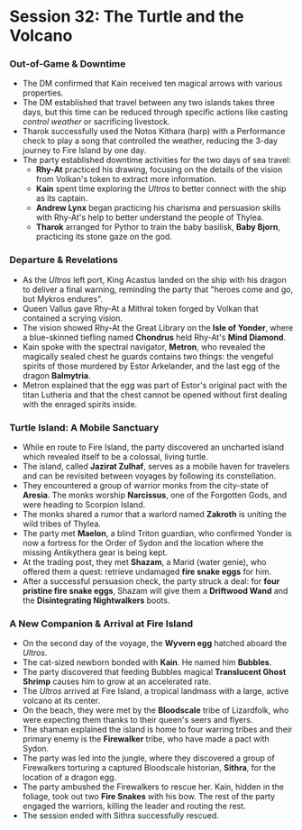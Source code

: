 # Session 32: The Turtle and the Volcano

### **Out-of-Game & Downtime**
* The DM confirmed that Kain received ten magical arrows with various properties.
* The DM established that travel between any two islands takes three days, but this time can be reduced through specific actions like casting *control weather* or sacrificing livestock.
* Tharok successfully used the Notos Kithara (harp) with a Performance check to play a song that controlled the weather, reducing the 3-day journey to Fire Island by one day.
* The party established downtime activities for the two days of sea travel:
    * **Rhy-At** practiced his drawing, focusing on the details of the vision from Volkan's token to extract more information.
    * **Kain** spent time exploring the *Ultros* to better connect with the ship as its captain.
    * **Andrew Lynx** began practicing his charisma and persuasion skills with Rhy-At's help to better understand the people of Thylea.
    * **Tharok** arranged for Pythor to train the baby basilisk, **Baby Bjorn**, practicing its stone gaze on the god.

### **Departure & Revelations**
* As the *Ultros* left port, King Acastus landed on the ship with his dragon to deliver a final warning, reminding the party that "heroes come and go, but Mykros endures".
* Queen Vallus gave Rhy-At a Mithral token forged by Volkan that contained a scrying vision.
* The vision showed Rhy-At the Great Library on the **Isle of Yonder**, where a blue-skinned tiefling named **Chondrus** held Rhy-At's **Mind Diamond**.
* Kain spoke with the spectral navigator, **Metron**, who revealed the magically sealed chest he guards contains two things: the vengeful spirits of those murdered by Estor Arkelander, and the last egg of the dragon **Balmytria**.
* Metron explained that the egg was part of Estor's original pact with the titan Lutheria and that the chest cannot be opened without first dealing with the enraged spirits inside.

### **Turtle Island: A Mobile Sanctuary**
* While en route to Fire Island, the party discovered an uncharted island which revealed itself to be a colossal, living turtle.
* The island, called **Jazirat Zulhaf**, serves as a mobile haven for travelers and can be revisited between voyages by following its constellation.
* They encountered a group of warrior monks from the city-state of **Aresia**. The monks worship **Narcissus**, one of the Forgotten Gods, and were heading to Scorpion Island.
* The monks shared a rumor that a warlord named **Zakroth** is uniting the wild tribes of Thylea.
* The party met **Maelon**, a blind Triton guardian, who confirmed Yonder is now a fortress for the Order of Sydon and the location where the missing Antikythera gear is being kept.
* At the trading post, they met **Shazam**, a Marid (water genie), who offered them a quest: retrieve undamaged **fire snake eggs** for him.
* After a successful persuasion check, the party struck a deal: for **four pristine fire snake eggs**, Shazam will give them a **Driftwood Wand** and the **Disintegrating Nightwalkers** boots.

### **A New Companion & Arrival at Fire Island**
* On the second day of the voyage, the **Wyvern egg** hatched aboard the *Ultros*.
* The cat-sized newborn bonded with **Kain**. He named him **Bubbles**.
* The party discovered that feeding Bubbles magical **Translucent Ghost Shrimp** causes him to grow at an accelerated rate.
* The *Ultros* arrived at Fire Island, a tropical landmass with a large, active volcano at its center.
* On the beach, they were met by the **Bloodscale** tribe of Lizardfolk, who were expecting them thanks to their queen's seers and flyers.
* The shaman explained the island is home to four warring tribes and their primary enemy is the **Firewalker** tribe, who have made a pact with Sydon.
* The party was led into the jungle, where they discovered a group of Firewalkers torturing a captured Bloodscale historian, **Sithra**, for the location of a dragon egg.
* The party ambushed the Firewalkers to rescue her. Kain, hidden in the foliage, took out two **Fire Snakes** with his bow. The rest of the party engaged the warriors, killing the leader and routing the rest.
* The session ended with Sithra successfully rescued.
